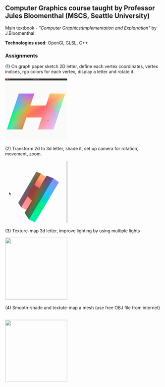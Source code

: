 ## **Computer Graphics course taught by Professor Jules Bloomenthal (MSCS, Seattle University)**

Main textbook - _"Computer Graphics:Implementation and Explanation"_ by J.Bloomenthal

**Technologies used:** OpenGl, GLSL, C++

### Assignments

(1) On graph paper sketch 2D letter, define each vertex coordinates, vertex indices, rgb colors for each vertex, display a letter and rotate it.

<img src="./Assets/Assn-2.gif" width="200" height="200"/>

</br>

(2) Transform 2d to 3d letter, shade it, set up camera for rotation, movement, zoom.
</br>

<img src="./Assets/Assn-3.gif" width="200" height="200"/>

</br>

(3) Texture-map 3d letter, improve lighting by using multiple lights

<img src="./Assets/Assn-4.gif" width="200" height="200"/>

</br>

(4) Smooth-shade and textute-map a mesh (use free OBJ file from internet)

</br>

<img src="./Assets/Assn-5.gif" width="200" height="200"/>
